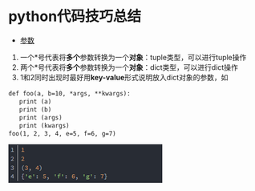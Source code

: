 # python代码技巧总结
- [参数](./python.md)
 1. 一个\*号代表将**多个**参数转换为一个**对象**：tuple类型，可以进行tuple操作
 2. 两个\*号代表将**多个**参数转换为一个**对象**：dict类型，可以进行dict操作
 3. 1和2同时出现时最好用**key-value**形式说明放入dict对象的参数，如
 ```
 def foo(a, b=10, *args, **kwargs):
    print (a)
    print (b)
    print (args)
    print (kwargs)
foo(1, 2, 3, 4, e=5, f=6, g=7)
 ```
 ![输出结果](../图片/参数.png)
 
